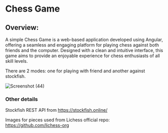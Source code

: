 # Chess Game

## Overview:
A simple Chess Game is a web-based application developed using Angular, offering a seamless and engaging platform for playing chess against both friends and the computer. Designed with a clean and intuitive interface, this game aims to provide an enjoyable experience for chess enthusiasts of all skill levels.

There are 2 modes: one for playing with friend and another against stockfish.

![Screenshot (44)](https://github.com/RitamPal26/Chess-game/assets/113225093/c7fc9c37-fc49-415b-8884-562d5099fd69)


### Other details

Stockfish REST API from https://stockfish.online/

Images for pieces used from Lichess official repo: https://github.com/lichess-org

